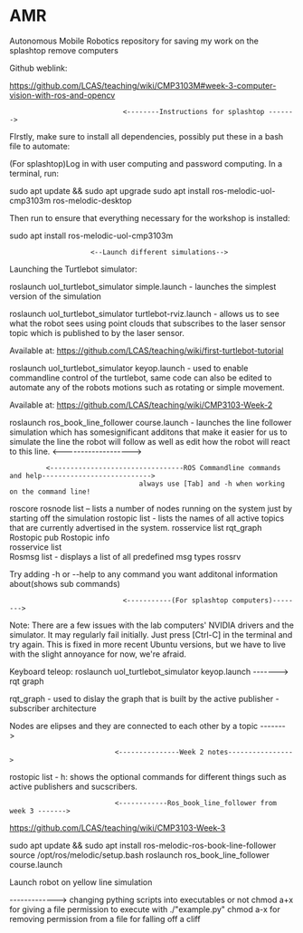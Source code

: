 # AMR
Autonomous Mobile Robotics repository for saving my work on the splashtop remove computers

Github weblink:

https://github.com/LCAS/teaching/wiki/CMP3103M#week-3-computer-vision-with-ros-and-opencv

                                <--------Instructions for splashtop ------->

FIrstly, make sure to install all dependencies, possibly put these in a bash file to automate:

(For splashtop)Log in with user computing and password computing. In a terminal, run:

sudo apt update && sudo apt upgrade
sudo apt install ros-melodic-uol-cmp3103m ros-melodic-desktop

Then run to ensure that everything necessary for the workshop is installed:

sudo apt install ros-melodic-uol-cmp3103m



	                    <--Launch different simulations-->
Launching the Turtlebot simulator:

roslaunch uol_turtlebot_simulator simple.launch - launches the simplest version of the simulation

roslaunch uol_turtlebot_simulator turtlebot-rviz.launch - allows us to see what the robot sees using point clouds that subscribes to the laser sensor topic which is published to by the laser sensor.

Available at: https://github.com/LCAS/teaching/wiki/first-turtlebot-tutorial

roslaunch uol_turtlebot_simulator keyop.launch - used to enable commandline control of the turtlebot, same code can also be edited to automate any of the robots motions such as rotating or simple movement. 

Available at: https://github.com/LCAS/teaching/wiki/CMP3103-Week-2

roslaunch ros_book_line_follower course.launch - launches the line follower simulation which has somesignificant additons that make it easier for us to simulate the line the robot will follow as well as edit how the robot will react to this line.
			            <------------------->


             <---------------------------------ROS Commandline commands and help--------------------------->
                                    always use [Tab] and -h when working on the command line!
roscore
rosnode list – lists a number of nodes running on the system just by starting off the simulation
rostopic list -  lists the names of all active topics that are currently advertised in the system.
rosservice list
rqt_graph
Rostopic pub 
Rostopic info  
rosservice list  
Rosmsg list - displays a list of all predefined msg types
rossrv 

Try adding -h or --help to any command you want additonal information about(shows sub commands)

                                <-----------(For splashtop computers)--------> 


Note: There are a few issues with the lab computers' NVIDIA drivers and the simulator. It may regularly fail initially. Just press [Ctrl-C] in the terminal and try again. This is fixed in more recent Ubuntu versions, but we have to live with the slight annoyance for now, we're afraid.

Keyboard teleop: roslaunch uol_turtlebot_simulator keyop.launch
------->
rqt graph

rqt_graph - used to dislay the graph that is built by the active publisher - subscriber architecture

Nodes are elipses and they are connected to each other by a topic
------->

                              <---------------Week 2 notes---------------->
rostopic list - h: shows the optional commands for different things such as active publishers and sucscribers.

                              <------------Ros_book_line_follower from week 3 ------->

https://github.com/LCAS/teaching/wiki/CMP3103-Week-3

sudo apt update && sudo apt install ros-melodic-ros-book-line-follower
source /opt/ros/melodic/setup.bash
roslaunch ros_book_line_follower course.launch

Launch robot on yellow line simulation

-------------> changing pything scripts into executables or not
chmod a+x for giving a file permission to execute with ./"example.py"
chmod a-x for removing permission from a file for falling off a cliff
